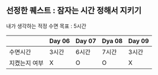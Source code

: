 
## 선정한 퀘스트 : 잠자는 시간 정해서 지키기

내가 생각하는 적정 수면 목표 : 5시간 

| |Day 06| Day 07| Dya 08| Day 09| 
|--- |--- |--- |--- | --- |
|수면시간| 3시간| 6시간| 7시간| 3시간| 
|지켰는지 여부| X| O| O| X| 